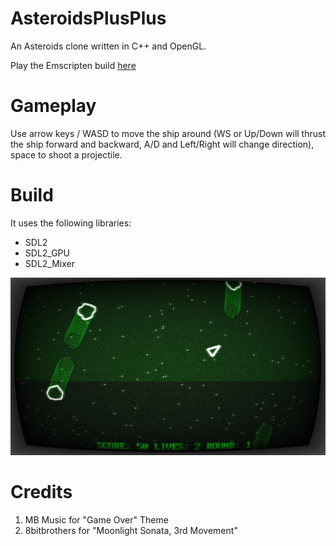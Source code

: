 # AsteroidsPlusPlus

An Asteroids clone written in C++ and OpenGL.

Play the Emscripten build [here](https://relativisticmechanic.github.io/asteroidsplusplus/)
# Gameplay

Use arrow keys / WASD to move the ship around (WS or Up/Down will thrust the ship forward and backward, A/D and Left/Right will change direction), space to shoot a projectile.

# Build

It uses the following libraries:

- SDL2
- SDL2_GPU
- SDL2_Mixer

![](./gameplay.png)

# Credits

1. MB Music for "Game Over" Theme
2. 8bitbrothers for "Moonlight Sonata, 3rd Movement"
